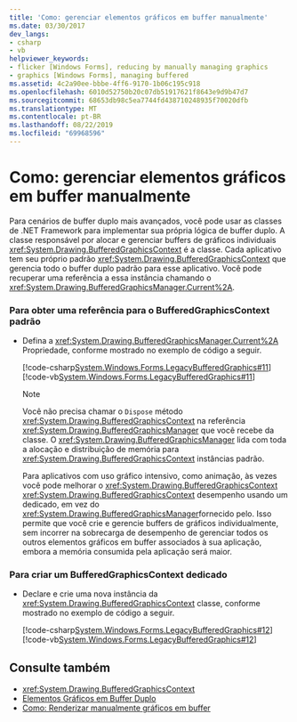 ```yaml
---
title: 'Como: gerenciar elementos gráficos em buffer manualmente'
ms.date: 03/30/2017
dev_langs:
- csharp
- vb
helpviewer_keywords:
- flicker [Windows Forms], reducing by manually managing graphics
- graphics [Windows Forms], managing buffered
ms.assetid: 4c2a90ee-bbbe-4ff6-9170-1b06c195c918
ms.openlocfilehash: 6010d52750b20c07db51917621f8643e9d9b47d7
ms.sourcegitcommit: 68653db98c5ea7744fd438710248935f70020dfb
ms.translationtype: MT
ms.contentlocale: pt-BR
ms.lasthandoff: 08/22/2019
ms.locfileid: "69968596"
---
```

# <a name="how-to-manually-manage-buffered-graphics"></a>Como: gerenciar elementos gráficos em buffer manualmente
Para cenários de buffer duplo mais avançados, você pode usar as classes de .NET Framework para implementar sua própria lógica de buffer duplo. A classe responsável por alocar e gerenciar buffers de gráficos individuais <xref:System.Drawing.BufferedGraphicsContext> é a classe. Cada aplicativo tem seu próprio padrão <xref:System.Drawing.BufferedGraphicsContext> que gerencia todo o buffer duplo padrão para esse aplicativo. Você pode recuperar uma referência a essa instância chamando o <xref:System.Drawing.BufferedGraphicsManager.Current%2A>.  
  
### <a name="to-obtain-a-reference-to-the-default-bufferedgraphicscontext"></a>Para obter uma referência para o BufferedGraphicsContext padrão  
  
- Defina a <xref:System.Drawing.BufferedGraphicsManager.Current%2A> Propriedade, conforme mostrado no exemplo de código a seguir.  
  
     [!code-csharp[System.Windows.Forms.LegacyBufferedGraphics#11](~/samples/snippets/csharp/VS_Snippets_Winforms/System.Windows.Forms.LegacyBufferedGraphics/CS/Class1.cs#11)]
     [!code-vb[System.Windows.Forms.LegacyBufferedGraphics#11](~/samples/snippets/visualbasic/VS_Snippets_Winforms/System.Windows.Forms.LegacyBufferedGraphics/VB/Class1.vb#11)]  
  
    > [!NOTE]
    > Você não precisa chamar o `Dispose` método <xref:System.Drawing.BufferedGraphicsContext> na referência <xref:System.Drawing.BufferedGraphicsManager> que você recebe da classe. O <xref:System.Drawing.BufferedGraphicsManager> lida com toda a alocação e distribuição de memória para <xref:System.Drawing.BufferedGraphicsContext> instâncias padrão.  
  
     Para aplicativos com uso gráfico intensivo, como animação, às vezes você pode melhorar o <xref:System.Drawing.BufferedGraphicsContext> <xref:System.Drawing.BufferedGraphicsContext> desempenho usando um dedicado, em vez do <xref:System.Drawing.BufferedGraphicsManager>fornecido pelo. Isso permite que você crie e gerencie buffers de gráficos individualmente, sem incorrer na sobrecarga de desempenho de gerenciar todos os outros elementos gráficos em buffer associados à sua aplicação, embora a memória consumida pela aplicação será maior.  
  
### <a name="to-create-a-dedicated-bufferedgraphicscontext"></a>Para criar um BufferedGraphicsContext dedicado  
  
- Declare e crie uma nova instância da <xref:System.Drawing.BufferedGraphicsContext> classe, conforme mostrado no exemplo de código a seguir.  
  
     [!code-csharp[System.Windows.Forms.LegacyBufferedGraphics#12](~/samples/snippets/csharp/VS_Snippets_Winforms/System.Windows.Forms.LegacyBufferedGraphics/CS/Class1.cs#12)]
     [!code-vb[System.Windows.Forms.LegacyBufferedGraphics#12](~/samples/snippets/visualbasic/VS_Snippets_Winforms/System.Windows.Forms.LegacyBufferedGraphics/VB/Class1.vb#12)]  
  
## <a name="see-also"></a>Consulte também

- <xref:System.Drawing.BufferedGraphicsContext>
- [Elementos Gráficos em Buffer Duplo](double-buffered-graphics.md)
- [Como: Renderizar manualmente gráficos em buffer](how-to-manually-render-buffered-graphics.md)
